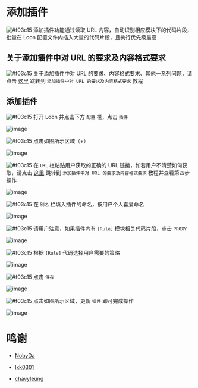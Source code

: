 # 添加插件

![#f03c15](https://placehold.it/15/f03c15/000000?text=+) 添加插件功能通过读取 URL 内容，自动识别相应模块下的代码片段，批量在 Loon 配置文件内插入大量的代码片段，且执行优先级最高

## 关于添加插件中对 URL 的要求及内容格式要求

![#f03c15](https://placehold.it/15/f03c15/000000?text=+) 关于添加插件中对 URL 的要求、内容格式要求、其他一系列问题，请点击 [这里](https://github.com/chiupam/tutorial/blob/master/Loon/Plus/Plugin_Format.md) 跳转到 `添加插件中对 URL 的要求及内容格式要求` 教程

## 添加插件

![#f03c15](https://placehold.it/15/f03c15/000000?text=+) 打开 Loon 并点击下方 `配置` 栏，点击 `插件`

![image](https://raw.githubusercontent.com/TiyNa/LoonManualimg/main/Plus/Plugin.jpg)

![#f03c15](https://placehold.it/15/f03c15/000000?text=+) 点击如图所示区域（+）

![image](https://raw.githubusercontent.com/TiyNa/LoonManualimg/main/Plus/Plugin_1.jpg)

![#f03c15](https://placehold.it/15/f03c15/000000?text=+) 在 `URL` 栏粘贴用户获取的正确的 URL 链接，如若用户不清楚如何获取，请点击 [这里](https://github.com/chiupam/tutorial/blob/master/Loon/Plus/Plugin_Format.md) 跳转到 `添加插件中对 URL 的要求及内容格式要求` 教程并查看第四步操作

![image](https://raw.githubusercontent.com/TiyNa/LoonManualimg/main/Plus/Plugin_2.jpg)

![#f03c15](https://placehold.it/15/f03c15/000000?text=+) 在 `别名` 栏填入插件的命名，按用户个人喜爱命名

![image](https://raw.githubusercontent.com/TiyNa/LoonManualimg/main/Plus/Plugin_3.jpg)

![#f03c15](https://placehold.it/15/f03c15/000000?text=+) 请用户注意，如果插件内有 `[Rule]` 模块相关代码片段，点击 `PROXY` 

![image](https://raw.githubusercontent.com/TiyNa/LoonManualimg/main/Plus/Plugin_4.jpg)

![#f03c15](https://placehold.it/15/f03c15/000000?text=+) 根据 `[Rule]` 代码选择用户需要的策略

![image](https://raw.githubusercontent.com/TiyNa/LoonManualimg/main/Plus/Plugin_5.jpg)

![#f03c15](https://placehold.it/15/f03c15/000000?text=+) 点击 `保存`

![image](https://raw.githubusercontent.com/TiyNa/LoonManualimg/main/Plus/Plugin_6.jpg)

![#f03c15](https://placehold.it/15/f03c15/000000?text=+) 点击如图所示区域，更新 `插件` 即可完成操作

![image](https://raw.githubusercontent.com/TiyNa/LoonManualimg/main/Plus/Plugin_7.jpg)

# 鸣谢

- [NobyDa](https://github.com/NobyDa/Script/blob/master/JD-DailyBonus/JD_DailyBonus.js)

- [lxk0301](https://github.com/lxk0301/scripts/blob/master/jd_fruit.js)

- [chavyleung](https://github.com/chavyleung/scripts/tree/master/wmmeituan)
